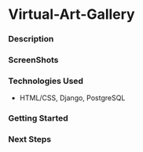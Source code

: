 # Virtual-Art-Gallery

### Description 

### ScreenShots

### Technologies Used
- HTML/CSS, Django, PostgreSQL

### Getting Started 

### Next Steps
